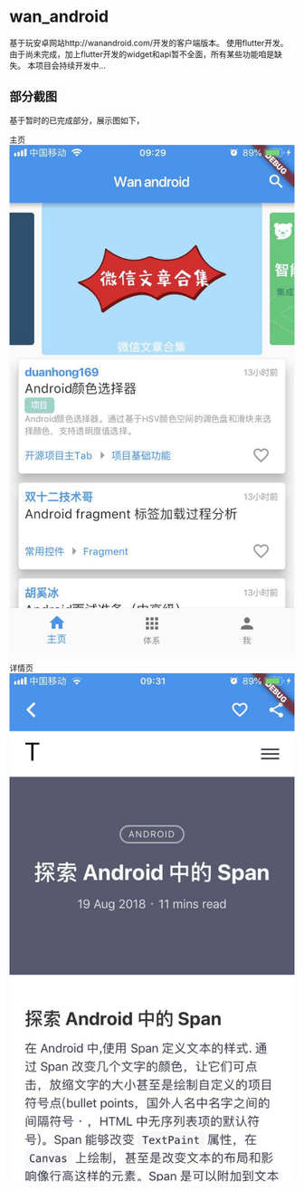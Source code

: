 # wan_android

基于玩安卓网站http://wanandroid.com/开发的客户端版本。
使用flutter开发。
由于尚未完成，加上flutter开发的widget和api暂不全面，所有某些功能咱是缺失。
本项目会持续开发中...

## 部分截图

基于暂时的已完成部分，展示图如下，

主页
![主页](screenshot/261534815102_.pic.jpg)

详情页
![详情页](screenshot/271534815102_.pic.jpg)
